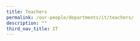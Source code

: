 ```yaml
---
title: Teachers
permalink: /our-people/departments/it/teachers/
description: ""
third_nav_title: IT
---
```

